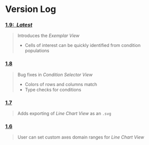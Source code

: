 # Version Log

### [1.9:&nbsp;&nbsp;_Latest_](https://hub.docker.com/r/visdesignlab/local-loon)
>Introduces the _Exemplar View_
>- Cells of interest can be quickly identified from condition populations

### [1.8](https://hub.docker.com/r/visdesignlab/local-loon)
>Bug fixes in _Condition Selector View_
>   - Colors of rows and columns match
>   - Type checks for conditions

### [1.7](https://hub.docker.com/r/visdesignlab/local-loon)
> Adds exporting of _Line Chart View_ as an `.svg`

### [1.6](https://hub.docker.com/r/visdesignlab/local-loon)
> User can set custom axes domain ranges for _Line Chart View_